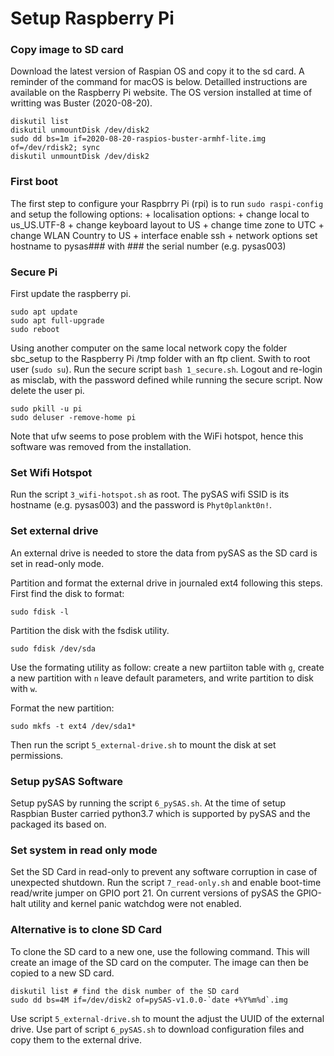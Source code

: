 Setup Raspberry Pi
==================

### Copy image to SD card
Download the latest version of Raspian OS and copy it to the sd card. A reminder of the command for macOS is below. Detailled instructions are available on the Raspberry Pi website. The OS version installed at time of writting was Buster (2020-08-20).

	diskutil list
	diskutil unmountDisk /dev/disk2
	sudo dd bs=1m if=2020-08-20-raspios-buster-armhf-lite.img of=/dev/rdisk2; sync
	diskutil unmountDisk /dev/disk2


### First boot
The first step to configure your Raspbrry Pi (rpi) is to run `sudo raspi-config` and setup the following options:
	+ localisation options:
		+ change local to us_US.UTF-8
		+ change keyboard layout to US
		+ change time zone to UTC
		+ change WLAN Country to US
	+ interface enable ssh
	+ network options set hostname to pysas### with ### the serial number (e.g. pysas003)


### Secure Pi
First update the raspberry pi.

	sudo apt update
	sudo apt full-upgrade
	sudo reboot

Using another computer on the same local network copy the folder sbc_setup to the Raspberry Pi /tmp folder with an ftp client. Swith to root user (`sudo su`). Run the secure script `bash 1_secure.sh`. Logout and re-login as misclab, with the password defined while running the secure script. Now delete the user pi.
	
	sudo pkill -u pi
	sudo deluser -remove-home pi

Note that ufw seems to pose problem with the WiFi hotspot, hence this software was removed from the installation.


### Set Wifi Hotspot
Run the script `3_wifi-hotspot.sh` as root. The pySAS wifi SSID is its hostname (e.g. pysas003) and the password is `Phyt0plankt0n!`.


### Set external drive
An external drive is needed to store the data from pySAS as the SD card is set in read-only mode.

Partition and format the external drive in journaled ext4 following this steps. First find the disk to format:

	sudo fdisk -l

Partition the disk with the fsdisk utility.

	sudo fdisk /dev/sda

Use the formating utility as follow: create a new partiiton table with `g`, create a new partition with `n` leave default parameters, and write partition to disk with `w`.

Format the new partition:

	sudo mkfs -t ext4 /dev/sda1*

Then run the script `5_external-drive.sh` to mount the disk at set permissions.

### Setup pySAS Software
Setup pySAS by running the script `6_pySAS.sh`. At the time of setup Raspbian Buster carried python3.7 which is supported by pySAS and the packaged its based on.


### Set system in read only mode
Set the SD Card in read-only to prevent any software corruption in case of unexpected shutdown. Run the script `7_read-only.sh` and enable boot-time read/write jumper on GPIO port 21. On current versions of pySAS the GPIO-halt utility and kernel panic watchdog were not enabled.

### Alternative is to clone SD Card
To clone the SD card to a new one, use the following command. This will create an image of the SD card on the computer. The image can then be copied to a new SD card.

	diskutil list # find the disk number of the SD card
	sudo dd bs=4M if=/dev/disk2 of=pySAS-v1.0.0-`date +%Y%m%d`.img

Use script `5_external-drive.sh` to mount the adjust the UUID of the external drive.
Use part of script `6_pySAS.sh` to download configuration files and copy them to the external drive.
